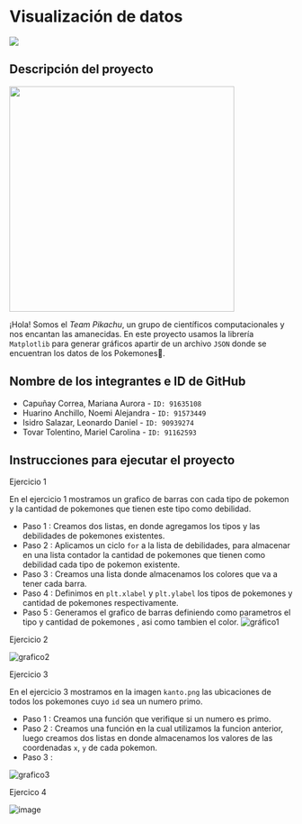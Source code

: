 # Visualización de datos

![](https://media.redadn.es/imagenes/pokemaster_333063.jpg)

## Descripción del proyecto

<img src="https://user-images.githubusercontent.com/90939274/146991455-e2eb1c59-6b3d-461d-81f4-78e9090c9f19.png" width="400">

¡Hola! Somos el *Team Pikachu*, un grupo de científicos computacionales y nos encantan las amanecidas. En este proyecto usamos la librería `Matplotlib` para generar gráficos apartir de un archivo `JSON` donde se encuentran los datos de los Pokemones🙂.

## Nombre de los integrantes e ID de GitHub

- Capuñay Correa, Mariana Aurora - `ID: 91635108`
- Huarino Anchillo, Noemi Alejandra  - `ID: 91573449`
- Isidro Salazar, Leonardo Daniel - `ID: 90939274`
- Tovar Tolentino, Mariel Carolina - `ID: 91162593`

## Instrucciones para ejecutar el proyecto


Ejercicio 1

En el ejercicio 1 mostramos un grafico de barras con cada tipo de pokemon y la cantidad de pokemones que tienen este tipo como debilidad.
- Paso 1 : Creamos dos listas, en donde agregamos los tipos y las debilidades de pokemones existentes.
- Paso 2 : Aplicamos un ciclo `for` a la lista de debilidades, para almacenar en una lista contador la cantidad de pokemones que tienen como debilidad cada tipo de pokemon existente.
- Paso 3 : Creamos una lista donde almacenamos los colores que va a tener cada barra.
- Paso 4 : Definimos en `plt.xlabel` y `plt.ylabel` los tipos de pokemones y cantidad de pokemones respectivamente.
- Paso 5 : Generamos el grafico de barras definiendo como parametros el tipo y cantidad de pokemones , asi como tambien el color.
![gráfico1](https://user-images.githubusercontent.com/91573449/147018611-6aa86a7a-8ff1-4d16-9c67-d95bd533218f.png)


Ejercicio 2

![grafico2](https://user-images.githubusercontent.com/90939274/147004992-100cd192-5a9d-4c1b-95f1-55fd5430faac.jpg)

Ejercicio 3

En el ejercicio 3 mostramos en la imagen `kanto.png` las ubicaciones de todos los pokemones cuyo `id` sea un numero primo.
- Paso 1 : Creamos una función que verifique si un numero es primo.
- Paso 2 : Creamos una función en la cual utilizamos la funcion anterior, luego creamos dos listas en donde almacenamos los valores de las coordenadas `x`, `y` de cada
  pokemon. 
- Paso 3 : 
  
![grafico3](https://user-images.githubusercontent.com/90939274/147004559-41e21bf4-14e0-4320-97e9-21850e76fe22.jpg)


Ejercico 4

![image](https://user-images.githubusercontent.com/91162593/147019458-18c36179-3e97-4423-b16e-6b6840908e37.png)



